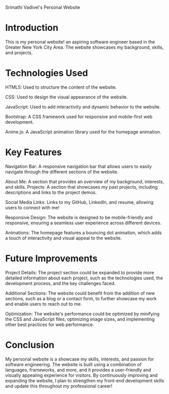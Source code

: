 Srimathi Vadivel's Personal Website

# Introduction
This is my personal website! an aspiring software engineer based in the Greater New York City Area. The website showcases my background, skills, and projects.

# Technologies Used

HTML5: Used to structure the content of the website.

CSS: Used to design the visual appearance of the website.

JavaScript: Used to add interactivity and dynamic behavior to the website.

Bootstrap: A CSS framework used for responsive and mobile-first web development.

Anime.js: A JavaScript animation library used for the homepage animation.

# Key Features

Navigation Bar: A responsive navigation bar that allows users to easily navigate through the different sections of the website.

About Me: A section that provides an overview of my background, interests, and skills.
Projects: A section that showcases my past projects, including descriptions and links to the project demos.

Social Media Links: Links to my GitHub, LinkedIn, and resume, allowing users to connect with me!

Responsive Design: The website is designed to be mobile-friendly and responsive, ensuring a seamless user experience across different devices.

Animations: The homepage features a bouncing dot animation, which adds a touch of interactivity and visual appeal to the website.

# Future Improvements

Project Details: The project section could be expanded to provide more detailed information about each project, such as the technologies used, the development process, and the key challenges faced.

Additional Sections: The website could benefit from the addition of new sections, such as a blog or a contact form, to further showcase my work and enable users to reach out to me.

Optimization: The website's performance could be optimized by minifying the CSS and JavaScript files, optimizing image sizes, and implementing other best practices for web performance.

# Conclusion

My personal website is a showcase my skills, interests, and passion for software engineering. The website is built using a combination of languages, frameworks, and more, and it provides a user-friendly and visually appealing experience for visitors. By continuously improving and expanding the website, I plan to strengthen my front-end development skills and update this throughout my professional career!